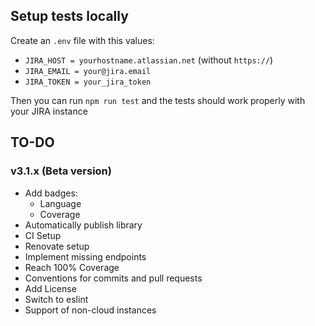 
## Setup tests locally

Create an `.env` file with this values:

- `JIRA_HOST = yourhostname.atlassian.net` (without `https://`)
- `JIRA_EMAIL = your@jira.email`
- `JIRA_TOKEN = your_jira_token`

Then you can run `npm run test` and the tests should work properly with your JIRA instance

## TO-DO

### v3.1.x (Beta version)

- Add badges:
    - Language
    - Coverage
- Automatically publish library
- CI Setup
- Renovate setup
- Implement missing endpoints
- Reach 100% Coverage
- Conventions for commits and pull requests
- Add License
- Switch to eslint
- Support of non-cloud instances